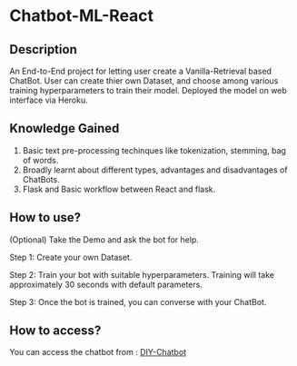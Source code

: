 # Chatbot-ML-React

## Description
An End-to-End project for letting user create a Vanilla-Retrieval based ChatBot. User can create thier own Dataset, and choose among various training hyperparameters to train their model. Deployed the model on web interface via Heroku.

## Knowledge Gained
1. Basic text pre-processing techinques like tokenization, stemming, bag of words.
2. Broadly learnt about different types, advantages and disadvantages of ChatBots.
2. Flask and Basic workflow between React and flask.

## How to use?
(Optional) Take the Demo and ask the bot for help.

Step 1: Create your own Dataset.

Step 2: Train your bot with suitable hyperparameters. Training will take approximately 30 seconds with default parameters.

Step 3: Once the bot is trained, you can converse with your ChatBot.

## How to access?
You can access the chatbot from : [DIY-Chatbot](https://diy-chatbot.netlify.app/)
